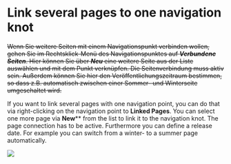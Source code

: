 # Link several pages to one navigation knot

~~Wenn Sie weitere Seiten mit einem Navigationspunkt verbinden wollen, gehen Sie im Rechtsklick-Menü des Navigationspunktes auf ***Verbundene Seiten***. Hier können Sie über ***Neu*** eine weitere Seite aus der Liste auswählen und mit dem Punkt verknüpfen. Die Seitenverbindung muss aktiv sein. Außerdem können Sie hier den Veröffentlichungszeitraum bestimmen, so dass z.B. automatisch zwischen einer Sommer- und Winterseite umgeschaltet wird.~~

If you want to link several pages with one navigation point, you can do that via right-clicking on the navigation point to **Linked Pages**. You can select one more page via **New**** from the list to link it to the navigation knot. The page connection has to be active. Furthermore you can define a release date. For example you can switch from a winter- to a summer page automatically.

![](bild22.png)


